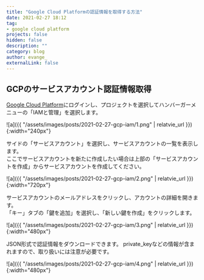 ```yaml
---
title: "Google Cloud Platformの認証情報を取得する方法"
date: 2021-02-27 18:12
tag: 
- google cloud platform
projects: false
hidden: false
description: ""
category: blog
author: evange_
externalLink: false
---
```


## GCPのサービスアカウント認証情報取得

[Google Cloud Platform](https://console.cloud.google.com/?hl=JA)にログインし、プロジェクトを選択してハンバーガーメニューの「IAMと管理」を選択します。  
  
![a]({{ "/assets/images/posts/2021-02-27-gcp-iam/1.png" | relatvie_url }}){:width="240px"}


サイドの「サービスアカウント」を選択し、サービスアカウントの一覧を表示します。  
ここでサービスアカウントを新たに作成したい場合は上部の「サービスアカウントを作成」からサービスアカウントを作成してください。
  
![a]({{ "/assets/images/posts/2021-02-27-gcp-iam/2.png" | relatvie_url }}){:width="720px"}


サービスアカウントのメールアドレスをクリックし、アカウントの詳細を開きます。  
「キー」タブの「鍵を追加」を選択し、「新しい鍵を作成」をクリックします。
  
![a]({{ "/assets/images/posts/2021-02-27-gcp-iam/3.png" | relatvie_url }}){:width="480px"}

JSON形式で認証情報をダウンロードできます。
private_keyなどの情報が含まれますので、取り扱いには注意が必要です。
  
![a]({{ "/assets/images/posts/2021-02-27-gcp-iam/4.png" | relatvie_url }}){:width="480px"}
